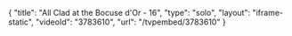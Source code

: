 {
    "title": "All Clad at the Bocuse d'Or - 16",
    "type": "solo",
    "layout": "iframe-static",
    "videoId": "3783610",
    "url": "\/tvpembed\/3783610"
}